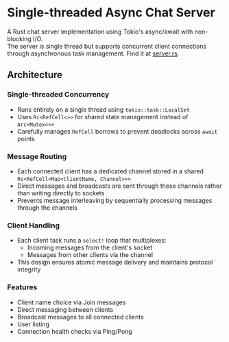 # Single-threaded Async Chat Server

A Rust chat server implementation using Tokio's async/await with non-blocking I/O.  
The server is single thread but supports concurrent client connections through asynchronous task management.
Find it at [server.rs](tokio-talk-st/src/server.rs).

## Architecture

### Single-threaded Concurrency
- Runs entirely on a single thread using `tokio::task::LocalSet`
- Uses `Rc<RefCell<>>` for shared state management instead of `Arc<Mutex<>>`
- Carefully manages `RefCell` borrows to prevent deadlocks across `await` points

### Message Routing
- Each connected client has a dedicated channel stored in a shared `Rc<RefCell<Map<ClientName, Channel>>>`
- Direct messages and broadcasts are sent through these channels rather than writing directly to sockets
- Prevents message interleaving by sequentially processing messages through the channels

### Client Handling
- Each client task runs a `select!` loop that multiplexes:
  - Incoming messages from the client's socket
  - Messages from other clients via the channel
- This design ensures atomic message delivery and maintains protocol integrity

### Features
- Client name choice via Join messages
- Direct messaging between clients
- Broadcast messages to all connected clients
- User listing
- Connection health checks via Ping/Pong